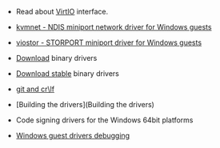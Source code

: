 * Read about [VirtIO](https://github.com/rustyrussell/virtio-spec) interface.

* [kvmnet - NDIS miniport network driver for Windows guests](http://www.linux-kvm.org/page/WindowsGuestDrivers/kvmnet)

* [viostor - STORPORT miniport driver for Windows guests](http://www.linux-kvm.org/page/WindowsGuestDrivers/viostor)

* [Download](http://alt.fedoraproject.org/pub/alt/virtio-win/latest/images/) binary drivers

* [Download stable](http://alt.fedoraproject.org/pub/alt/virtio-win/stable/) binary drivers

* [git and cr\lf](git-and-cr%5Clf)

* [Building the drivers](Building the drivers)

* Code signing drivers for the Windows 64bit platforms

* [Windows guest drivers debugging](http://www.slideshare.net/YanVugenfirer/windows-guestdebugging-kvmforum2012)
